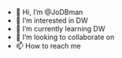 - 👋 Hi, I’m @JoDBman
- 👀 I’m interested in DW
- 🌱 I’m currently learning DW
- 💞️ I’m looking to collaborate on 
- 📫 How to reach me 

<!---
JoDBman/JoDBman is a ✨ special ✨ repository because its `README.md` (this file) appears on your GitHub profile.
You can click the Preview link to take a look at your changes.
--->
